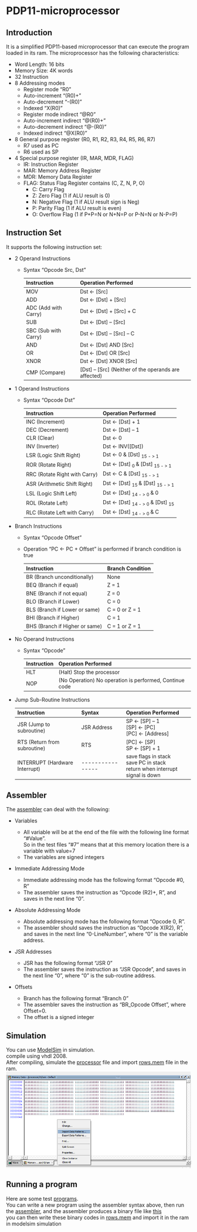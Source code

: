 # PDP11-microprocessor

## Introduction

It is a simplified PDP11-based microprocessor that can execute the program loaded in its ram.
 The microprocessor has the following characteristics:

- Word Length: 16 bits
- Memory Size: 4K words
- 32 Instruction
- 8 Addressing modes
    - Register mode “R0”
    - Auto-increment “(R0)+”
    - Auto-decrement “-(R0)”
    - Indexed “X(R0)”
    - Register mode indirect “@R0”
    - Auto-increment indirect “@(R0)+”
    - Auto-decrement indirect “@-(R0)”
    - Indexed indirect “@X(R0)”
- 8 General purpose register (R0, R1, R2, R3, R4, R5, R6, R7)
    - R7 used as PC
	- R6 used as SP
- 4 Special purpose register (IR, MAR, MDR, FLAG)
	- IR: Instruction Register
	- MAR: Memory Address Register
	- MDR: Memory Data Register
	- FLAG: Status Flag Register contains (C, Z, N, P, O)
		- C: Carry Flag
		- Z: Zero Flag (1 if ALU result is 0)
		- N: Negative Flag (1 if ALU result sign is Neg)
		- P: Parity Flag (1 if ALU result is even)
		- O: Overflow Flag (1 if P+P=N or N+N=P or P-N=N or N-P=P)


## Instruction Set

It supports the following instruction set:

- 2 Operand Instructions
	- Syntax “Opcode Src, Dst”
  
		| Instruction           | Operation Performed                                  |
		| --------------------- | ---------------------------------------------------- |
		| MOV                   | Dst ← [Src]                                          |
		| ADD                   | Dst ← [Dst] + [Src]                                  |
		| ADC  (Add with Carry) | Dst ← [Dst] + [Src] + C                              |
		| SUB                   | Dst ← [Dst] – [Src]                                  |
		| SBC  (Sub with Carry) | Dst ← [Dst] – [Src] – C                              |
		| AND                   | Dst ← [Dst] AND [Src]                                |
		| OR                    | Dst ← [Dst] OR [Src]                                 |
		| XNOR                  | Dst ← [Dst] XNOR [Src]                               |
		| CMP (Compare)         | [Dst] – [Src] (Neither of the operands are affected) |

- 1 Operand Instructions
	- Syntax “Opcode Dst”
  
		| Instruction                   | Operation Performed                                            |
		| ----------------------------- | -------------------------------------------------------------- |
		| INC (Increment)               | Dst ← [Dst] + 1                                                |
		| DEC (Decrement)               | Dst ← [Dst] – 1                                                |
		| CLR (Clear)                   | Dst ← 0                                                        |
		| INV (Inverter)                | Dst ← INV([Dst])                                               |
		| LSR (Logic Shift Right)       | Dst ← 0                          & [Dst] <sub> 15 - > 1 </sub> |
		| ROR (Rotate Right)            | Dst ← [Dst] <sub> 0       </sub> & [Dst] <sub> 15 - > 1 </sub> |
		| RRC (Rotate Right with Carry) | Dst ← C                          & [Dst] <sub> 15 - > 1 </sub> |
		| ASR (Arithmetic Shift Right)  | Dst ← [Dst] <sub> 15      </sub> & [Dst] <sub> 15 - > 1 </sub> |
		| LSL (Logic Shift Left)        | Dst ← [Dst] <sub> 14 - > 0 </sub> & 0                          |
		| ROL (Rotate Left)             | Dst ← [Dst] <sub> 14 - > 0 </sub> & [Dst] <sub> 15     </sub>  |
		| RLC (Rotate Left with Carry)  | Dst ← [Dst] <sub> 14 - > 0 </sub> & C                          |


- Branch Instructions
	- Syntax “Opcode Offset”
	- Operation “PC ← PC + Offset” is performed if branch condition is true
  
		| Instruction                    | Branch Condition |
		| ------------------------------ | ---------------- |
		| BR (Branch unconditionally)    | None             |
		| BEQ (Branch if equal)          | Z = 1            |
		| BNE (Branch if not equal)      | Z = 0            |
		| BLO (Branch if Lower)          | C = 0            |
		| BLS (Branch if Lower or same)  | C = 0 or Z = 1   |
		| BHI (Branch if Higher)         | C = 1            |
		| BHS (Branch if Higher or same) | C = 1 or Z = 1   |

- No Operand Instructions
	- Syntax “Opcode”
  
		| Instruction | Operation Performed                                     |
		| ----------- | ------------------------------------------------------- |
		| HLT         | (Halt) Stop the processor                               |
		| NOP         | (No Operation) No operation is performed, Continue code |

- Jump Sub-Routine Instructions

	| Instruction                    | Syntax           | Operation Performed                                                                 |
	| ------------------------------ | ---------------- | ----------------------------------------------------------------------------------- |
	| JSR (Jump to subroutine)       | JSR Address      | SP ← [SP] – 1 <br> [SP] ← [PC] <br> [PC] ← [Address]                                |
	| RTS (Return from subroutine)   | RTS              | [PC] ← [SP] <br> SP ← [SP] + 1                                                      |
	| INTERRUPT (Hardware Interrupt) | ---------------- | save flags in stack <br> save PC in stack <br> return when interrupt signal is down |



## Assembler

The [assembler](Assembler/assembler.cpp) can deal with the following:
- Variables
	- All variable will be at the end of the file with the following line format “#Value”.  
  	So in the test files “#7” means that at this memory location there is a variable with value=7
	- The variables are signed integers

- Immediate Addressing Mode
	- Immediate addressing mode has the following format “Opcode #0, R”
	- The assembler saves the instruction as “Opcode (R2)+, R”, and saves in the next line “0”.


- Absolute Addressing Mode
	- Absolute addressing mode has the following format “Opcode 0, R”.
	- The assembler should saves the instruction as “Opcode X(R2), R”,  
	and saves in the next line “0-LineNumber”, where “0” is the variable address.


- JSR Addresses
	- JSR has the following format “JSR 0”
	- The assembler saves the instruction as “JSR Opcode”,
	and saves in the next line “0”, where “0” is the sub-routine address.


- Offsets
	- Branch has the following format “Branch 0”
	- The assembler saves the instruction as “BR_Opcode Offset”, where Offset=0.
	- The offset is a signed integer


## Simulation
You can use [ModelSim](https://www.mentor.com/products/fv/modelsim/) in simulation.  
compile using vhdl 2008.   
After compiling, simulate the [processor](processor.vhd) file and import [rows.mem](Test&#32;Programs/Binary&#32;Files/rows.mem) file in the ram.
![importing a file in the ram](images/memory.png)

## Running a program

Here are some test [programs](https://github.com/muhammad-sayed-mahdy/PDP11-microprocessor/tree/master/Test%20Programs/Binary%20Files).  
You can write a new program using the assembler syntax above, then run the [assembler](Assembler/assembler.cpp), 
and the assembler produces a binary file like [this](Test&#32;Programs/Binary&#32;Files/fibo.mem)  
you can then write these binary codes in [rows.mem](Test&#32;Programs/Binary&#32;Files/rows.mem) and import it in the ram in modelsim simulation
